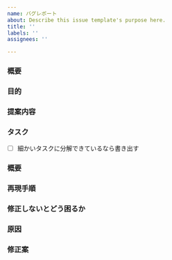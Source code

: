 ```yaml
---
name: バグレポート
about: Describe this issue template's purpose here.
title: ''
labels: ''
assignees: ''

---
```


<!-- あくまでテンプレートなので必ずしもすべての項目を埋めなくてよい -->

<!-- 要望のテンプレート -->
### 概要
### 目的
### 提案内容
### タスク
- [ ] 細かいタスクに分解できているなら書き出す

<!-- 不具合のテンプレート -->
### 概要
### 再現手順
### 修正しないとどう困るか
### 原因
### 修正案

